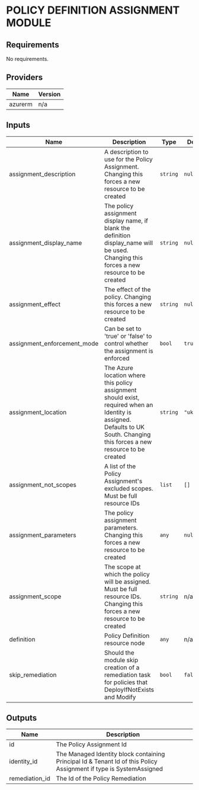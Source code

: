 # POLICY DEFINITION ASSIGNMENT MODULE



## Requirements

No requirements.

## Providers

| Name | Version |
|------|---------|
| azurerm | n/a |

## Inputs

| Name | Description | Type | Default | Required |
|------|-------------|------|---------|:--------:|
| assignment\_description | A description to use for the Policy Assignment. Changing this forces a new resource to be created | `string` | `null` | no |
| assignment\_display\_name | The policy assignment display name, if blank the definition display\_name will be used. Changing this forces a new resource to be created | `string` | `null` | no |
| assignment\_effect | The effect of the policy. Changing this forces a new resource to be created | `string` | `null` | no |
| assignment\_enforcement\_mode | Can be set to 'true' or 'false' to control whether the assignment is enforced | `bool` | `true` | no |
| assignment\_location | The Azure location where this policy assignment should exist, required when an Identity is assigned. Defaults to UK South. Changing this forces a new resource to be created | `string` | `"uksouth"` | no |
| assignment\_not\_scopes | A list of the Policy Assignment's excluded scopes. Must be full resource IDs | `list` | `[]` | no |
| assignment\_parameters | The policy assignment parameters. Changing this forces a new resource to be created | `any` | `null` | no |
| assignment\_scope | The scope at which the policy will be assigned. Must be full resource IDs. Changing this forces a new resource to be created | `string` | n/a | yes |
| definition | Policy Definition resource node | `any` | n/a | yes |
| skip\_remediation | Should the module skip creation of a remediation task for policies that DeployIfNotExists and Modify | `bool` | `false` | no |

## Outputs

| Name | Description |
|------|-------------|
| id | The Policy Assignment Id |
| identity\_id | The Managed Identity block containing Principal Id & Tenant Id of this Policy Assignment if type is SystemAssigned |
| remediation\_id | The Id of the Policy Remediation |

